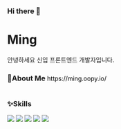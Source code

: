### Hi there 👋
   <h1>Ming</h1>
  <div>
    안녕하세요 신입 프론트엔드 개발자입니다.
  </div>
  <div>
    <h3 style="display: inline-block;">🚀About Me</h3>
    <a href="https://ming.oopy.io/" style="text-decoration: none; color: #000;">https://ming.oopy.io/</a>
  </div>
  <div>
    <h3>✨Skills</h3>
    <div>
      <img src="https://img.shields.io/badge/HTML5-E34F26?style=for-the-badge&logo=HTML5&logoColor=white"/></a>
      <img src="https://img.shields.io/badge/CSS3-1572B6?style=for-the-badge&logo=CSS3&logoColor=white"/></a>
      <img src="https://img.shields.io/badge/JavaScript-F7DF1E?style=for-the-badge&logo=JavaScript&logoColor=white"/></a>
      <img src="https://img.shields.io/badge/Vue.js-41B883?style=for-the-badge&logo=Vue.js&logoColor=white"/></a>
      <img src="https://img.shields.io/badge/Node.js-339933?style=for-the-badge&logo=Node.js&logoColor=white"/></a>
    </div>
  </div>
